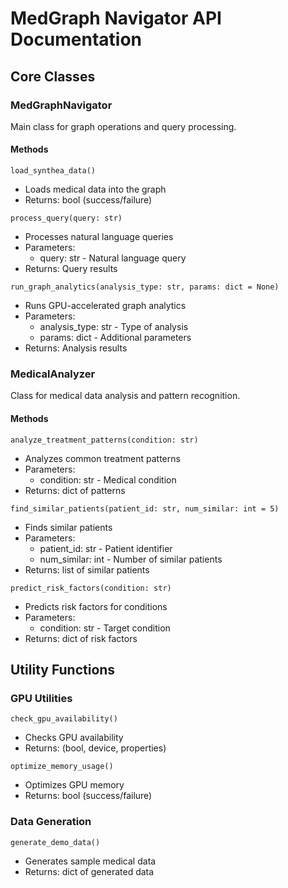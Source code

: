 # MedGraph Navigator API Documentation

## Core Classes

### MedGraphNavigator

Main class for graph operations and query processing.

#### Methods

`load_synthea_data()`
- Loads medical data into the graph
- Returns: bool (success/failure)

`process_query(query: str)`
- Processes natural language queries
- Parameters:
  - query: str - Natural language query
- Returns: Query results

`run_graph_analytics(analysis_type: str, params: dict = None)`
- Runs GPU-accelerated graph analytics
- Parameters:
  - analysis_type: str - Type of analysis
  - params: dict - Additional parameters
- Returns: Analysis results

### MedicalAnalyzer

Class for medical data analysis and pattern recognition.

#### Methods

`analyze_treatment_patterns(condition: str)`
- Analyzes common treatment patterns
- Parameters:
  - condition: str - Medical condition
- Returns: dict of patterns

`find_similar_patients(patient_id: str, num_similar: int = 5)`
- Finds similar patients
- Parameters:
  - patient_id: str - Patient identifier
  - num_similar: int - Number of similar patients
- Returns: list of similar patients

`predict_risk_factors(condition: str)`
- Predicts risk factors for conditions
- Parameters:
  - condition: str - Target condition
- Returns: dict of risk factors

## Utility Functions

### GPU Utilities

`check_gpu_availability()`
- Checks GPU availability
- Returns: (bool, device, properties)

`optimize_memory_usage()`
- Optimizes GPU memory
- Returns: bool (success/failure)

### Data Generation

`generate_demo_data()`
- Generates sample medical data
- Returns: dict of generated data
